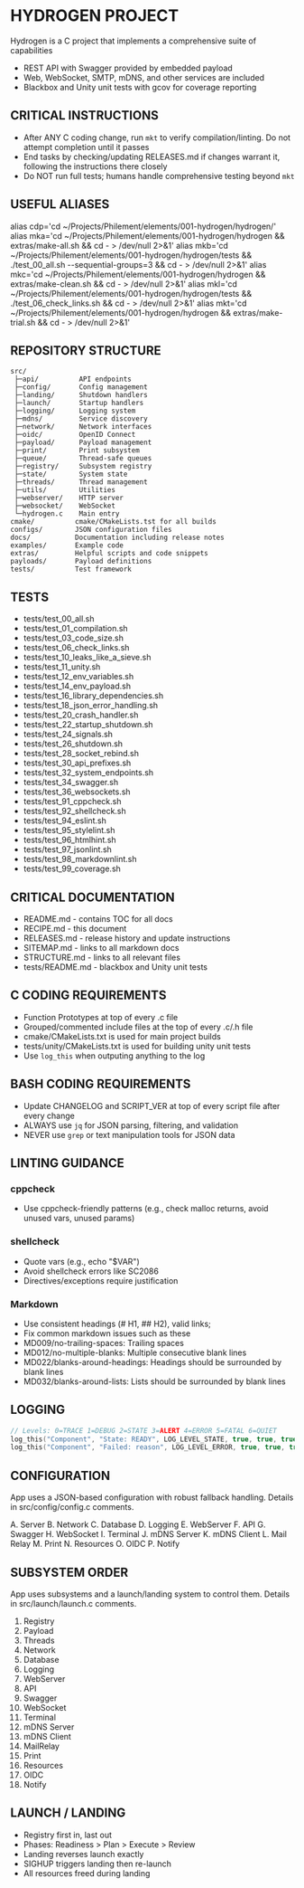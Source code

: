 # HYDROGEN PROJECT

Hydrogen is a C project that implements a comprehensive suite of capabilities

- REST API with Swagger provided by embedded payload
- Web, WebSocket, SMTP, mDNS, and other services are included
- Blackbox and Unity unit tests with gcov for coverage reporting

## CRITICAL INSTRUCTIONS

- After ANY C coding change, run `mkt` to verify compilation/linting. Do not attempt completion until it passes
- End tasks by checking/updating RELEASES.md if changes warrant it, following the instructions there closely
- Do NOT run full tests; humans handle comprehensive testing beyond `mkt`

## USEFUL ALIASES

alias cdp='cd ~/Projects/Philement/elements/001-hydrogen/hydrogen/'
alias mka='cd ~/Projects/Philement/elements/001-hydrogen/hydrogen && extras/make-all.sh && cd - > /dev/null 2>&1'
alias mkb='cd ~/Projects/Philement/elements/001-hydrogen/hydrogen/tests && ./test_00_all.sh --sequential-groups=3 && cd - > /dev/null 2>&1'
alias mkc='cd ~/Projects/Philement/elements/001-hydrogen/hydrogen && extras/make-clean.sh && cd - > /dev/null 2>&1'
alias mkl='cd ~/Projects/Philement/elements/001-hydrogen/hydrogen/tests && ./test_06_check_links.sh && cd - > /dev/null 2>&1'
alias mkt='cd ~/Projects/Philement/elements/001-hydrogen/hydrogen && extras/make-trial.sh && cd - > /dev/null 2>&1'

## REPOSITORY STRUCTURE

```directory
src/
 ├─api/          API endpoints
 ├─config/       Config management
 ├─landing/      Shutdown handlers
 ├─launch/       Startup handlers
 ├─logging/      Logging system
 ├─mdns/         Service discovery
 ├─network/      Network interfaces
 ├─oidc/         OpenID Connect
 ├─payload/      Payload management
 ├─print/        Print subsystem
 ├─queue/        Thread-safe queues
 ├─registry/     Subsystem registry
 ├─state/        System state
 ├─threads/      Thread management
 ├─utils/        Utilities
 ├─webserver/    HTTP server
 ├─websocket/    WebSocket
 └─hydrogen.c    Main entry
cmake/          cmake/CMakeLists.tst for all builds
configs/        JSON configuration files
docs/           Documentation including release notes
examples/       Example code
extras/         Helpful scripts and code snippets
payloads/       Payload definitions
tests/          Test framework
```

## TESTS

- tests/test_00_all.sh
- tests/test_01_compilation.sh
- tests/test_03_code_size.sh
- tests/test_06_check_links.sh
- tests/test_10_leaks_like_a_sieve.sh
- tests/test_11_unity.sh
- tests/test_12_env_variables.sh
- tests/test_14_env_payload.sh
- tests/test_16_library_dependencies.sh
- tests/test_18_json_error_handling.sh
- tests/test_20_crash_handler.sh
- tests/test_22_startup_shutdown.sh
- tests/test_24_signals.sh
- tests/test_26_shutdown.sh
- tests/test_28_socket_rebind.sh
- tests/test_30_api_prefixes.sh
- tests/test_32_system_endpoints.sh
- tests/test_34_swagger.sh
- tests/test_36_websockets.sh
- tests/test_91_cppcheck.sh
- tests/test_92_shellcheck.sh
- tests/test_94_eslint.sh
- tests/test_95_stylelint.sh
- tests/test_96_htmlhint.sh
- tests/test_97_jsonlint.sh
- tests/test_98_markdownlint.sh
- tests/test_99_coverage.sh

## CRITICAL DOCUMENTATION

- README.md - contains TOC for all docs
- RECIPE.md - this document
- RELEASES.md - release history and update instructions
- SITEMAP.md - links to all markdown docs
- STRUCTURE.md - links to all relevant files
- tests/README.md - blackbox and Unity unit tests

## C CODING REQUIREMENTS

- Function Prototypes at top of every .c file
- Grouped/commented include files at the top of every .c/.h file
- cmake/CMakeLists.txt is used for main project builds
- tests/unity/CMakeLists.txt is used for building unity unit tests
- Use `log_this` when outputing anything to the log

## BASH CODING REQUIREMENTS

- Update CHANGELOG and SCRIPT_VER at top of every script file after every change
- ALWAYS use `jq` for JSON parsing, filtering, and validation
- NEVER use `grep` or text manipulation tools for JSON data

## LINTING GUIDANCE

### cppcheck

- Use cppcheck-friendly patterns (e.g., check malloc returns, avoid unused vars, unused params)

### shellcheck

- Quote vars (e.g., echo "$VAR")
- Avoid shellcheck errors like SC2086
- Directives/exceptions require justification

### Markdown

- Use consistent headings (# H1, ## H2), valid links;
- Fix common markdown issues such as these
- MD009/no-trailing-spaces: Trailing spaces
- MD012/no-multiple-blanks: Multiple consecutive blank lines
- MD022/blanks-around-headings: Headings should be surrounded by blank lines
- MD032/blanks-around-lists: Lists should be surrounded by blank lines

## LOGGING

```c
// Levels: 0=TRACE 1=DEBUG 2=STATE 3=ALERT 4=ERROR 5=FATAL 6=QUIET
log_this("Component", "State: READY", LOG_LEVEL_STATE, true, true, true);
log_this("Component", "Failed: reason", LOG_LEVEL_ERROR, true, true, true);
```

## CONFIGURATION

App uses a JSON-based configuration with robust fallback handling. Details in src/config/config.c comments.

A. Server
B. Network
C. Database
D. Logging
E. WebServer
F. API
G. Swagger
H. WebSocket
I. Terminal
J. mDNS Server
K. mDNS Client
L. Mail Relay
M. Print
N. Resources
O. OIDC
P. Notify

## SUBSYSTEM ORDER

App uses subsystems and a launch/landing system to control them. Details in src/launch/launch.c comments.

1. Registry
2. Payload
3. Threads
4. Network
5. Database
6. Logging
7. WebServer
8. API
9. Swagger
10. WebSocket
11. Terminal
12. mDNS Server
13. mDNS Client
14. MailRelay
15. Print
16. Resources
17. OIDC
18. Notify

## LAUNCH / LANDING

- Registry first in, last out
- Phases: Readiness > Plan > Execute > Review
- Landing reverses launch exactly
- SIGHUP triggers landing then re-launch
- All resources freed during landing
